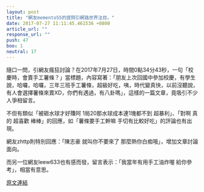 ```yaml
---
layout: post
title: "網友memento55的提問引網路世界注目。"
date: 2017-07-27 11:11:45.461536 +0800
article_url: ""
response_url: ""
push: 47
boo: 1
neutral: 17
---
```


隨口一問，引網友瘋狂討論？在2017年7月27日，時間0點34分43秒，一句「校慶時，會賣手工薯條？」當標題，內容寫著：「朋友上次回國中參加校慶，有學生說，哈囉，哈囉，三年三班手工薯條，超級好吃，咦，時代變真快，以前沒聽說，有人會選擇薯條來賣XD，你們有遇過，有八卦嗎」，這樣的一篇文章，竟吸引不少人爭相留言。

不但有類似「被砸水球才好賺阿 1局20那水球成本連1塊都不到 超暴利」、「對啊 真的 超喜歡 棒棒」的回應，如「薯條要手工幹嘛 手切有比較好吃」的評論也有出現。

網友zhttp則特別回應：「陳志豪      就叫你不要來了  那麼熱你白痴哦」，增加文章討論面向。

而另一位網友leew633也有感而發，留言表示：「我當年有用手工油炸喔 給你參考」，相當有意思。

<a href = "https://www.ptt.cc/bbs/Gossiping/M.1501086885.A.030.html">原文連結</a>


